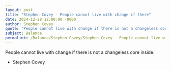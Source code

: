 ```yaml
---
layout: post
title: "Stephen Covey - People cannot live with change if there"
date: 2024-12-28 12:00:00 -0000
author: Stephen Covey
quote: "People cannot live with change if there is not a changeless core inside."
subject: Balance
permalink: /Balance/Stephen Covey/Stephen Covey - People cannot live with change if there
---
```


People cannot live with change if there is not a changeless core inside.

- Stephen Covey
